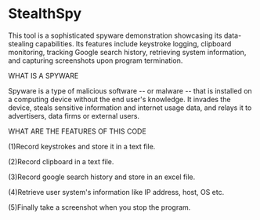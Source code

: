 # StealthSpy

This tool is a sophisticated spyware demonstration showcasing its data-stealing capabilities. Its features include keystroke logging, clipboard monitoring, tracking Google search history, retrieving system information, and capturing screenshots upon program termination.

WHAT IS A SPYWARE

Spyware is a type of malicious software -- or malware -- that is installed on a computing device without the end user's knowledge. It invades the device, steals sensitive information and internet usage data, and relays it to advertisers, data firms or external users.

WHAT ARE THE FEATURES OF THIS CODE

(1)Record keystrokes and store it in a text file.

(2)Record clipboard in a text file.

(3)Record google search history and store in an excel file.

(4)Retrieve user system's information like IP address, host, OS etc.

(5)Finally take a screenshot when you stop the program.

